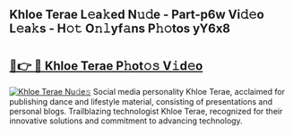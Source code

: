 ## Khloe Terae L𝚎a𝚔ed N𝚞𝚍e - Part-p6w Vi𝚍𝚎o L𝚎a𝚔s - H𝚘𝚝 O𝚗𝚕yf𝚊ns P𝚑𝚘tos yY6x8

# <h2><a href="http://kfel2sq.oniu.top/?m=Khloe+Terae">🔗👉 🔴 Khloe Terae P𝚑ot𝚘𝚜 V𝚒d𝚎o</a></h2>

[![Khloe Terae Nu𝚍e𝚜](https://i.imgur.com/0qMVB7G.gif)](http://kfel2sq.oniu.top/?m=Khloe+Terae)
Social media personality Khloe Terae, acclaimed for publishing dance and lifestyle material, consisting of presentations and personal blogs. Trailblazing technologist Khloe Terae, recognized for their innovative solutions and commitment to advancing technology.  
